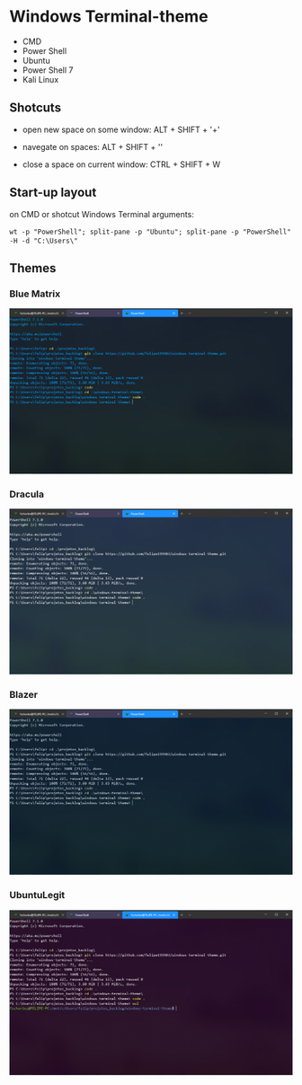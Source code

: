 # Windows Terminal-theme

- CMD
- Power Shell
- Ubuntu
- Power Shell 7
- Kali Linux

## Shotcuts

- open new space on some window:  ALT + SHIFT + '+'

- navegate on spaces:  ALT + SHIFT + '<arrow key>'

- close a space on current window:  CTRL + SHIFT + W

## Start-up layout

on CMD or shotcut Windows Terminal arguments:
```
wt -p "PowerShell"; split-pane -p "Ubuntu"; split-pane -p "PowerShell" -H -d "C:\Users\"
```

## Themes
### Blue Matrix
<img src="/Screenshots/Blue Matrix.png" alt="Blue Matrix">

### Dracula
<img src="/Screenshots/Dracula.png" alt="Dracula">

### Blazer
<img src="/Screenshots/Blazer.png" alt="Blazer">

### UbuntuLegit
<img src="/Screenshots/UbuntuLegit.png" alt="UbuntuLegit">